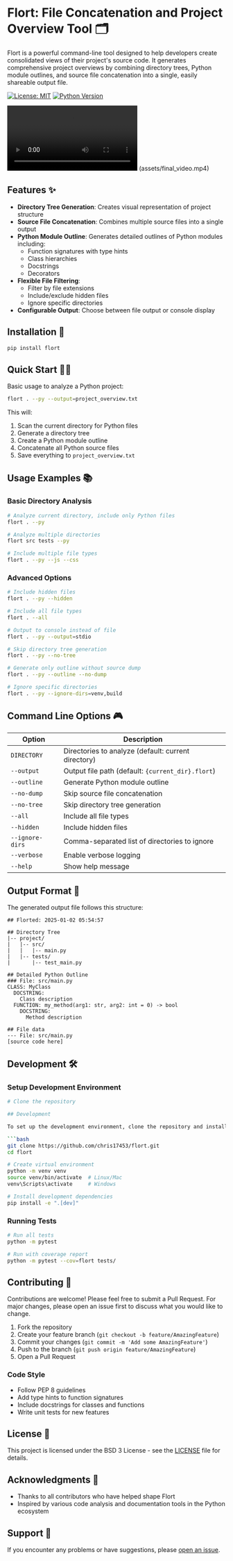 # Flort: File Concatenation and Project Overview Tool 🗂️

Flort is a powerful command-line tool designed to help developers create consolidated views of their project's source code. It generates comprehensive project overviews by combining directory trees, Python module outlines, and source file concatenation into a single, easily shareable output file.

[![License: MIT](https://img.shields.io/badge/License-MIT-yellow.svg)](https://opensource.org/licenses/MIT)
[![Python Version](https://img.shields.io/badge/python-3.8%2B-blue)](https://www.python.org/downloads/)

![Video](assets/final_video.mp4) (assets/final_video.mp4)


## Features ✨

- **Directory Tree Generation**: Creates visual representation of project structure
- **Source File Concatenation**: Combines multiple source files into a single output
- **Python Module Outline**: Generates detailed outlines of Python modules including:
  - Function signatures with type hints
  - Class hierarchies
  - Docstrings
  - Decorators
- **Flexible File Filtering**:
  - Filter by file extensions
  - Include/exclude hidden files
  - Ignore specific directories
- **Configurable Output**: Choose between file output or console display

## Installation 🚀

```bash
pip install flort
```

## Quick Start 🏃‍♂️

Basic usage to analyze a Python project:

```bash
flort . --py --output=project_overview.txt
```

This will:
1. Scan the current directory for Python files
2. Generate a directory tree
3. Create a Python module outline
4. Concatenate all Python source files
5. Save everything to `project_overview.txt`

## Usage Examples 📚

### Basic Directory Analysis
```bash
# Analyze current directory, include only Python files
flort . --py

# Analyze multiple directories
flort src tests --py

# Include multiple file types
flort . --py --js --css
```

### Advanced Options
```bash
# Include hidden files
flort . --py --hidden

# Include all file types
flort . --all

# Output to console instead of file
flort . --py --output=stdio

# Skip directory tree generation
flort . --py --no-tree

# Generate only outline without source dump
flort . --py --outline --no-dump

# Ignore specific directories
flort . --py --ignore-dirs=venv,build
```

## Command Line Options 🎮

| Option | Description |
|--------|-------------|
| `DIRECTORY` | Directories to analyze (default: current directory) |
| `--output` | Output file path (default: `{current_dir}.flort`) |
| `--outline` | Generate Python module outline |
| `--no-dump` | Skip source file concatenation |
| `--no-tree` | Skip directory tree generation |
| `--all` | Include all file types |
| `--hidden` | Include hidden files |
| `--ignore-dirs` | Comma-separated list of directories to ignore |
| `--verbose` | Enable verbose logging |
| `--help` | Show help message |

## Output Format 📄

The generated output file follows this structure:

```
## Florted: 2025-01-02 05:54:57

## Directory Tree
|-- project/
|   |-- src/
|   |   |-- main.py
|   |-- tests/
|       |-- test_main.py

## Detailed Python Outline
### File: src/main.py
CLASS: MyClass
  DOCSTRING:
    Class description
  FUNCTION: my_method(arg1: str, arg2: int = 0) -> bool
    DOCSTRING:
      Method description

## File data
--- File: src/main.py
[source code here]
```

## Development 🛠️

### Setup Development Environment

```bash
# Clone the repository

## Development

To set up the development environment, clone the repository and install the dependencies:

```bash
git clone https://github.com/chris17453/flort.git
cd flort

# Create virtual environment
python -m venv venv
source venv/bin/activate  # Linux/Mac
venv\Scripts\activate     # Windows

# Install development dependencies
pip install -e ".[dev]"
```

### Running Tests

```bash
# Run all tests
python -m pytest

# Run with coverage report
python -m pytest --cov=flort tests/
```

## Contributing 🤝

Contributions are welcome! Please feel free to submit a Pull Request. For major changes, please open an issue first to discuss what you would like to change.

1. Fork the repository
2. Create your feature branch (`git checkout -b feature/AmazingFeature`)
3. Commit your changes (`git commit -m 'Add some AmazingFeature'`)
4. Push to the branch (`git push origin feature/AmazingFeature`)
5. Open a Pull Request

### Code Style

- Follow PEP 8 guidelines
- Add type hints to function signatures
- Include docstrings for classes and functions
- Write unit tests for new features

## License 📝

This project is licensed under the BSD 3 License - see the [LICENSE](LICENSE) file for details.

## Acknowledgments 🙏

- Thanks to all contributors who have helped shape Flort
- Inspired by various code analysis and documentation tools in the Python ecosystem


## Support 💬

If you encounter any problems or have suggestions, please [open an issue](https://github.com/chris17453/flort/issues).


